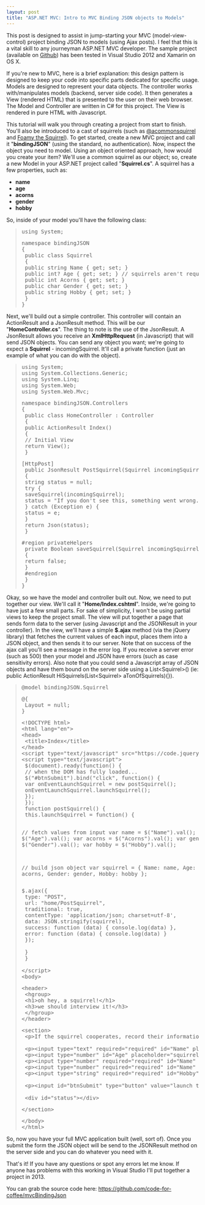 ```yaml
---
layout: post
title: "ASP.NET MVC: Intro to MVC Binding JSON objects to Models"
---
```


This post is designed to assist in jump-starting your MVC (model-view-control) project binding JSON to models (using Ajax posts). I feel that this is a vital skill to any journeyman ASP.NET MVC developer. The sample project (available on <a href="https://github.com/code-for-coffee/mvcBindingJson">Github</a>) has been tested in Visual Studio 2012 and Xamarin on OS X.

If you're new to MVC, here is a brief explanation: this design pattern is designed to keep your code into specific parts dedicated for specific usage. Models are designed to represent your data objects. The controller works with/manipulates models (backend, server side code). It then generates a View (rendered HTML) that is presented to the user on their web browser. The Model and Controller are written in C# for this project. The View is rendered in pure HTML with Javascript.

This tutorial will walk you through creating a project from start to finish. You'll also be introduced to a cast of squirrels (such as <a href="https://twitter.com/acommonsquirrel">@acommonsquirrel</a> and <a href="http://illwillpress.com/vault.html">Foamy the Squirrel</a>). To get started, create a new MVC project and call it "<strong>bindingJSON</strong>" (using the standard, no authentication). Now, inspect the object you need to model. Using an object oriented approach, how would you create your item? We'll use a common squirrel as our object; so, create a new Model in your ASP.NET project called "<strong>Squirrel.cs</strong>". A squirrel has a few properties, such as:
<ul>
	<li><strong>name</strong></li>
	<li><strong>age</strong></li>
	<li><strong>acorns</strong></li>
	<li><strong>gender</strong></li>
	<li><strong>hobby</strong></li>
</ul>
So, inside of your model you'll have the following class:
<blockquote>
<pre>using System;</pre>
<pre>namespace bindingJSON
{
 public class Squirrel
 {
 public string Name { get; set; }
 public int? Age { get; set; } // squirrels aren't required tell us their age
 public int Acorns { get; set; }
 public char Gender { get; set; }
 public string Hobby { get; set; }
 }
}</pre>
</blockquote>
Next, we'll build out a simple controller. This controller will contain an ActionResult and a JsonResult method. This will be our "<strong>HomeController.cs</strong>". The thing to note is the use of the JsonResult. A JsonResult allows you receive an <strong>XmlHttpRequest</strong> (in Javascript) that will send JSON objects. You can send any object you want; we're going to expect a <strong>Squirrel</strong> - incomingSquirrel. It'll call a private function (just an example of what you can do with the object).
<blockquote>
<pre>using System;
using System.Collections.Generic;
using System.Linq;
using System.Web;
using System.Web.Mvc;</pre>
<pre>namespace bindingJSON.Controllers
{
 public class HomeController : Controller
 {
 public ActionResult Index()
 {
 // Initial View
 return View();
 }</pre>
<pre>[HttpPost]
 public JsonResult PostSquirrel(Squirrel incomingSquirrel)
 {
 string status = null;
 try { 
 saveSquirrel(incomingSquirrel);
 status = "If you don't see this, something went wrong.";
 } catch (Exception e) {
 status = e;
 }
 return Json(status);
 }</pre>
<pre>#region privateHelpers
 private Boolean saveSquirrel(Squirrel incomingSquirrel) 
 {
 return false;
 }
 #endregion
 }
}</pre>
</blockquote>
Okay, so we have the model and controller built out. Now, we need to put together our view. We'll call it "<strong>Home/Index.cshtml</strong>". Inside, we're going to have just a few small parts. For sake of simplicity, I won't be using partial views to keep the project small. The view will put together a page that sends form data to the server (using Javascript and the JSONResult in your controller). In the view, we'll have a simple <strong>$.ajax</strong> method (via the jQuery library) that fetches the current values of each input, places them into a JSON object, and then sends it to our server. Note that on success of the ajax call you'll see a message in the error log. If you receive a server error (such as 500) then your model and JSON have errors (such as case sensitivity errors). Also note that you could send a Javascript array of JSON objects and have them bound on the server side using a List&lt;Squirrel&gt;() (ie: public ActionResult HiSquirrels(List&lt;Squirrel&gt; aTonOfSquirrels){}).
<blockquote>
<pre>@model bindingJSON.Squirrel</pre>
<pre>@{
 Layout = null;
}</pre>
<pre>&lt;!DOCTYPE html&gt;
&lt;html lang="en"&gt;
&lt;head&gt;
 &lt;title&gt;Index&lt;/title&gt;
&lt;/head&gt;
&lt;script type="text/javascript" src="https://code.jquery.com/ui/1.10.4/jquery-ui.min.js"&gt;&lt;/script&gt;
&lt;script type="text/javascript"&gt;
 $(document).ready(function() {
 // when the DOM has fully loaded...
 $("#btnSubmit").bind("click", function() {
 var onEventLaunchSquirrel = new postSquirrel();
 onEventLaunchSquirrel.launchSquirrel();
 });
 });
 function postSquirrel() {
 this.launchSquirrel = function() {
 
 // fetch values from input
 var name = $("Name").val();
 var age = $("Age").val();
 var acorns = $("Acorns").val();
 var gender = $("Gender").val();
 var hobby = $("Hobby").val();
 
 // build json object
 var squirrel = {
 Name: name,
 Age: age,
 Acorns: acorns,
 Gender: gender,
 Hobby: hobby
 };</pre>
<pre>$.ajax({
 type: "POST",
 url: "home/PostSquirrel",
 traditional: true,
 contentType: 'application/json; charset=utf-8',
 data: JSON.stringify(squirrel),
 success: function (data) { console.log(data) },
 error: function (data) { console.log(data) } 
 });
 
 }
 }
 
&lt;/script&gt;
&lt;body&gt;</pre>
<pre>&lt;header&gt;
 &lt;hgroup&gt;
 &lt;h1&gt;oh hey, a squirrel!&lt;/h1&gt;
 &lt;h3&gt;we should interview it!&lt;/h3&gt;
 &lt;/hgroup&gt;
&lt;/header&gt;</pre>
<pre>&lt;section&gt;
 &lt;p&gt;If the squirrel cooperates, record their information and send it to our server.&lt;/p&gt;
 
 &lt;p&gt;&lt;input type="text" required="required" id="Name" placeholder="Enter the squirrel's name" /&gt;&lt;/p&gt;
 &lt;p&gt;&lt;input type="number" id="Age" placeholder="squirrel's age (optional)" /&gt;&lt;/p&gt;
 &lt;p&gt;&lt;input type="number" required="required" id="Name" placeholder="How many acorns do they own?" /&gt;&lt;/p&gt;
 &lt;p&gt;&lt;input type="number" required="required" id="Name" placeholder="M or F? (single letter only)" size="1" /&gt;&lt;/p&gt;
 &lt;p&gt;&lt;input type="string" required="required" id="Hobby" placeholder="How many acorns do they own?" /&gt;&lt;/p&gt;
 
 &lt;p&gt;&lt;input id="btnSubmit" type="button" value="launch the squirrel through the internet!" /&gt;&lt;/p&gt;
 
 &lt;div id="status"&gt;&lt;/div&gt;</pre>
<pre>&lt;/section&gt;</pre>
<pre>&lt;/body&gt;
&lt;/html&gt;</pre>
</blockquote>
So, now you have your full MVC application built (well, sort of). Once you submit the form the JSON object will be send to the JSONResult method on the server side and you can do whatever you need with it.

That's it! If you have any questions or spot any errors let me know. If anyone has problems with this working in Visual Studio I'll put together a project in 2013.

You can grab the source code here: <a href="https://github.com/code-for-coffee/mvcBindingJson">https://github.com/code-for-coffee/mvcBindingJson</a>

&nbsp;

&nbsp;

&nbsp;

&nbsp;